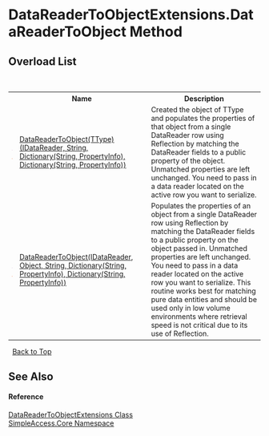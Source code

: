 # DataReaderToObjectExtensions.DataReaderToObject Method 
 


## Overload List
&nbsp;<table><tr><th></th><th>Name</th><th>Description</th></tr><tr><td>![Public method](media/pubmethod.gif "Public method")![Static member](media/static.gif "Static member")</td><td><a href="1fdde7ca-c4d7-0bc3-ced5-a3df3a01b5f2">DataReaderToObject(TType)(IDataReader, String, Dictionary(String, PropertyInfo), Dictionary(String, PropertyInfo))</a></td><td>
Created the object of TType and populates the properties of that object from a single DataReader row using Reflection by matching the DataReader fields to a public property of the object. Unmatched properties are left unchanged. You need to pass in a data reader located on the active row you want to serialize.</td></tr><tr><td>![Public method](media/pubmethod.gif "Public method")![Static member](media/static.gif "Static member")</td><td><a href="2a9e6795-d0c2-f136-6a1f-5ae492f83cbb">DataReaderToObject(IDataReader, Object, String, Dictionary(String, PropertyInfo), Dictionary(String, PropertyInfo))</a></td><td>
Populates the properties of an object from a single DataReader row using Reflection by matching the DataReader fields to a public property on the object passed in. Unmatched properties are left unchanged. You need to pass in a data reader located on the active row you want to serialize. This routine works best for matching pure data entities and should be used only in low volume environments where retrieval speed is not critical due to its use of Reflection.</td></tr></table>&nbsp;
<a href="#datareadertoobjectextensions.datareadertoobject-method">Back to Top</a>

## See Also


#### Reference
<a href="48951270-aee7-1aef-d48d-d0dc7151bd83">DataReaderToObjectExtensions Class</a><br /><a href="a16105b5-9ef0-1333-33d4-5a00c99c3614">SimpleAccess.Core Namespace</a><br />